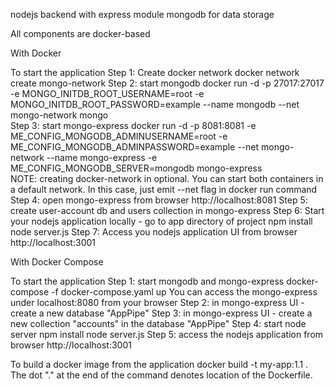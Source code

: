 

nodejs backend with express module
mongodb for data storage

All components are docker-based

With Docker

To start the application
Step 1: Create docker network
docker network create mongo-network 
Step 2: start mongodb
docker run -d -p 27017:27017 -e MONGO_INITDB_ROOT_USERNAME=root -e MONGO_INITDB_ROOT_PASSWORD=example --name mongodb --net mongo-network mongo    
Step 3: start mongo-express
docker run -d -p 8081:8081 -e ME_CONFIG_MONGODB_ADMINUSERNAME=root -e ME_CONFIG_MONGODB_ADMINPASSWORD=example --net mongo-network --name mongo-express -e ME_CONFIG_MONGODB_SERVER=mongodb mongo-express   
NOTE: creating docker-network in optional. You can start both containers in a default network. In this case, just emit --net flag in docker run command
Step 4: open mongo-express from browser
http://localhost:8081
Step 5: create user-account db and users collection in mongo-express
Step 6: Start your nodejs application locally - go to app directory of project
npm install 
node server.js
Step 7: Access you nodejs application UI from browser
http://localhost:3001

With Docker Compose

To start the application
Step 1: start mongodb and mongo-express
docker-compose -f docker-compose.yaml up
You can access the mongo-express under localhost:8080 from your browser
Step 2: in mongo-express UI - create a new database "AppPipe"
Step 3: in mongo-express UI - create a new collection "accounts" in the database "AppPipe"
Step 4: start node server
npm install
node server.js
Step 5: access the nodejs application from browser
http://localhost:3001

To build a docker image from the application
docker build -t my-app:1.1 .       
The dot "." at the end of the command denotes location of the Dockerfile.